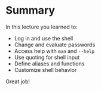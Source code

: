 # Summary

In this lecture you learned to:
- Log in and use the shell
- Change and evaluate passwords
- Access help with `man` and `--help`
- Use quoting for shell input
- Define aliases and functions
- Customize shell behavior

Great job!
